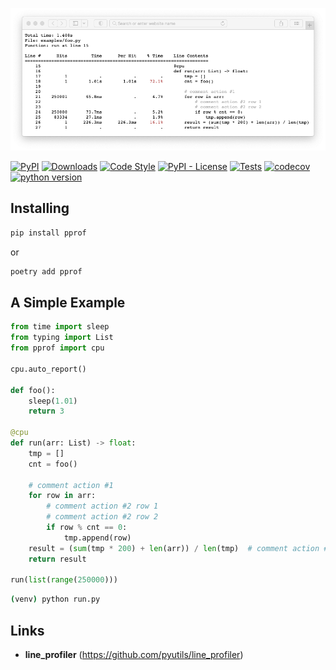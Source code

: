 <p align="center">
  <a href="https://github.com/mirecl/pprof"><img src="https://github.com/mirecl/pprof/blob/master/examples/report.png?raw=true" alt="pprof"></a>
</p>

[![PyPI](https://img.shields.io/pypi/v/pprof)](https://pypi.org/project/pprof/)
[![Downloads](https://pepy.tech/badge/pprof)](https://pepy.tech/project/pprof)
[![Code Style](https://img.shields.io/badge/code%20style-black-000000.svg)](https://github.com/psf/black)
[![PyPI - License](https://img.shields.io/pypi/l/pprof)](https://github.com/mirecl/pprof/blob/master/LICENSE)
[![Tests](https://github.com/mirecl/pprof/actions/workflows/test.yaml/badge.svg)](https://github.com/mirecl/pprof/actions/workflows/test.yaml)
[![codecov](https://codecov.io/gh/mirecl/pprof/branch/master/graph/badge.svg?token=UFDA1JG40A)](https://codecov.io/gh/mirecl/pprof)
[![python version](https://img.shields.io/pypi/pyversions/pprof.svg)](https://pypi.org/project/pprof/)

## Installing

```sh
pip install pprof
```

or

```sh
poetry add pprof
```

## A Simple Example

```python
from time import sleep
from typing import List
from pprof import cpu

cpu.auto_report()

def foo():
    sleep(1.01)
    return 3

@cpu
def run(arr: List) -> float:
    tmp = []
    cnt = foo()

    # comment action #1
    for row in arr:
        # comment action #2 row 1
        # comment action #2 row 2
        if row % cnt == 0:
            tmp.append(row)
    result = (sum(tmp * 200) + len(arr)) / len(tmp)  # comment action #3
    return result

run(list(range(250000)))
```

```sh
(venv) python run.py
```

## Links

+ **line_profiler** (<https://github.com/pyutils/line_profiler>)

